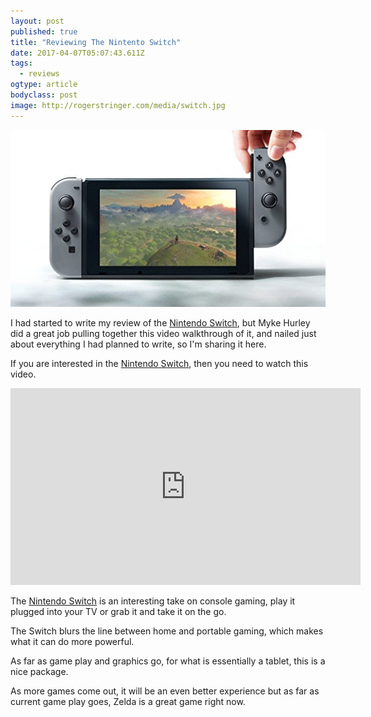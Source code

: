 ```yaml
---
layout: post
published: true
title: "Reviewing The Nintento Switch"
date: 2017-04-07T05:07:43.611Z
tags:
  - reviews
ogtype: article
bodyclass: post
image: http://rogerstringer.com/media/switch.jpg
---
```


[![The Nintendo Switch](/media/switch.jpg)](http://amzn.to/2paxTiy)

I had started to write my review of the [Nintendo Switch](http://amzn.to/2paxTiy), but Myke Hurley did a great job pulling together this video walkthrough of it, and nailed just about everything I had planned to write, so I'm sharing it here.

If you are interested in the [Nintendo Switch](http://amzn.to/2paxTiy), then you need to watch this video.

<iframe width="560" height="315" src="https://www.youtube.com/embed/B5sunw6EAoY" frameborder="0" allowfullscreen></iframe>

The [Nintendo Switch](http://amzn.to/2paxTiy) is an interesting take on console gaming, play it plugged into your TV or grab it and take it on the go.

The Switch blurs the line between home and portable gaming, which makes what it can do more powerful.

As far as game play and graphics go, for what is essentially a tablet, this is a nice package.

As more games come out, it will be an even better experience but as far as current game play goes, Zelda is a great game right now.
